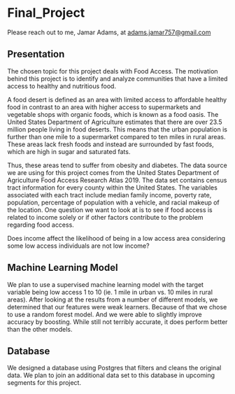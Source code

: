 # Final_Project
Please reach out to me, Jamar Adams, at adams.jamar757@gmail.com


## Presentation

The chosen topic for this project deals with Food Access. The motivation behind this project is to identify and analyze communities that have a limited access to healthy and nutritious food. 

A food desert is defined as an area with limited access to affordable healthy food in contrast to an area with higher access to supermarkets and vegetable shops with organic foods, which is known as a food oasis. The United States Department of Agriculture estimates that there are over 23.5 million people living in food deserts. This means that the urban population is further than one mile to a supermarket compared to ten miles in rural areas. These areas lack fresh foods and instead are surrounded by fast foods, which are high in sugar and saturated fats. 


Thus, these areas tend to suffer from obesity and diabetes. The data source we are using for this project comes from the United States Department of Agriculture Food Access Research Atlas 2019.  The data set contains census tract information for every county within the United States. The variables associated with each tract include median family income, poverty rate, population, percentage of population with a vehicle, and racial makeup of the location. One question we want to look at is to see if food access is related to income solely or if other factors contribute to the problem regarding food access. 

Does income affect the likelihood of being in a low access area considering some low access individuals are not low income?




## Machine Learning Model

We plan to use a supervised machine learning model with the target variable being low access 1 to 10 (ie. 1 mile in urban vs. 10 miles in rural areas).
After looking at the results from a number of different models, we determined that our features were weak learners. Because of that we chose to use a random forest model. And we were able to slightly improve accuracy by boosting. While still not terribly accurate, it does perform better than the other models.

## Database

We designed a database using Postgres that filters and cleans the original data. We plan to join an additional data set to this database in upcoming segments for this project. 




